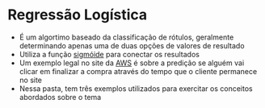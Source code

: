 # Regressão Logística
- É um algortimo baseado da classificação de rótulos, geralmente determinando apenas uma de duas opções de valores de resultado
- Utiliza a função [sigmóide](https://pt.wikipedia.org/wiki/Fun%C3%A7%C3%A3o_sigmoide) para conectar os resultados
- Um exemplo legal no site da [AWS](https://aws.amazon.com/pt/what-is/logistic-regression/#:~:text=A%20regress%C3%A3o%20log%C3%ADstica%20%C3%A9%20uma,resultados%2C%20como%20sim%20ou%20n%C3%A3o.)
é sobre a predição se alguém vai clicar em finalizar a compra através do tempo que o cliente permanece no site
- Nessa pasta, tem três exemplos utilizados para exercitar os conceitos abordados sobre o tema
